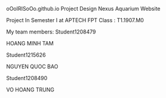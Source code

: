 oOoIRISoOo.github.io
Project Design Nexus Aquarium Website

Project In Semester I at APTECH FPT
Class : T1.1907.M0


My team members:
Student1208479

HOANG MINH TAM

Student1215626

NGUYEN QUOC BAO

Student1208490

VO HOANG TRUNG
